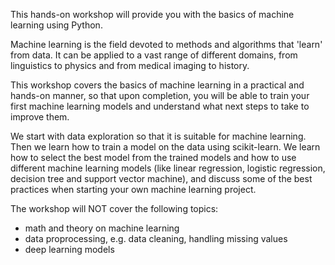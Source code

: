 This hands-on workshop will provide you with the basics of machine learning using Python.

Machine learning is the field devoted to methods and algorithms that 'learn' from data.
It can be applied to a vast range of different domains, from linguistics to physics and from medical imaging to history.

This workshop covers the basics of machine learning in a practical and hands-on manner,
so that upon completion, you will be able to train your first machine learning models and understand what next steps to take to improve them.

We start with data exploration so that it is suitable for machine learning.
Then we learn how to train a model on the data using scikit-learn.
We learn how to select the best model from the trained models and how to
use different machine learning models (like linear regression, logistic regression,
decision tree and support vector machine),
and discuss some of the best practices when starting your own machine learning project.

The workshop will NOT cover the following topics:
- math and theory on machine learning
- data proprocessing, e.g. data cleaning, handling missing values
- deep learning models